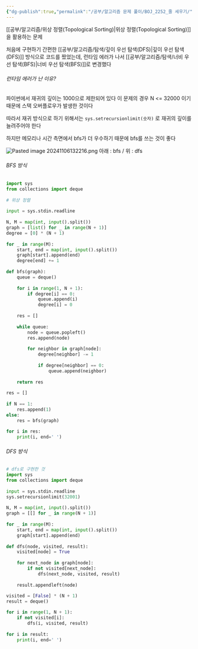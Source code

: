```yaml
---
{"dg-publish":true,"permalink":"/공부/알고리즘 문제 풀이/BOJ_2252_줄 세우기/","dgPassFrontmatter":true}
---
```



[[공부/알고리즘/위상 정렬(Topological Sorting)\|위상 정렬(Topological Sorting)]]을 활용하는 문제

처음에 구현하기 간편한 [[공부/알고리즘/탐색/깊이 우선 탐색(DFS)\|깊이 우선 탐색(DFS)]] 방식으로 코드를 짰었는데,
런타임 에러가 나서 [[공부/알고리즘/탐색/너비 우선 탐색(BFS)\|너비 우선 탐색(BFS)]]로 변경했다

###### 런타임 에러가 난 이유?

파이썬에서 재귀의 깊이는 1000으로 제한되어 있다
이 문제의 경우 N <= 32000 이기 때문에
스택 오버플로우가 발생한 것이다

따라서 재귀 방식으로 하기 위해서는
`sys.setrecursionlimit(숫자)`
로 재귀의 깊이를 늘려주어야 한다

하지만 메모리나 시간 측면에서 bfs가 더 우수하기 때문에 bfs를 쓰는 것이 좋다

![Pasted image 20241106132216.png](/img/user/%EC%B2%A8%EB%B6%80%ED%8C%8C%EC%9D%BC/Pasted%20image%2020241106132216.png)
아래 : bfs / 위 : dfs

###### BFS 방식

```python
import sys  
from collections import deque  
  
# 위상 정렬  
  
input = sys.stdin.readline  
  
N, M = map(int, input().split())  
graph = [list() for _ in range(N + 1)]  
degree = [0] * (N + 1)  
  
for _ in range(M):  
    start, end = map(int, input().split())  
    graph[start].append(end)  
    degree[end] += 1  
  
def bfs(graph):  
    queue = deque()  
  
    for i in range(1, N + 1):  
        if degree[i] == 0:  
            queue.append(i)  
            degree[i] = 0  
  
    res = []  
  
    while queue:  
        node = queue.popleft()  
        res.append(node)  
  
        for neighbor in graph[node]:  
            degree[neighbor] -= 1  
  
            if degree[neighbor] == 0:  
                queue.append(neighbor)  
  
    return res  
  
res = []  
  
if N == 1:  
    res.append(1)  
else:  
    res = bfs(graph)  
  
for i in res:  
    print(i, end=' ')
```

###### DFS 방식

```python
# dfs로 구현한 것  
import sys  
from collections import deque  
  
input = sys.stdin.readline  
sys.setrecursionlimit(32001)  
  
N, M = map(int, input().split())  
graph = [[] for _ in range(N + 1)]  
  
for _ in range(M):  
    start, end = map(int, input().split())  
    graph[start].append(end)  
  
def dfs(node, visited, result):  
    visited[node] = True  
  
    for next_node in graph[node]:  
        if not visited[next_node]:  
            dfs(next_node, visited, result)  
  
    result.appendleft(node)
  
visited = [False] * (N + 1)  
result = deque()  

for i in range(1, N + 1):  
    if not visited[i]:  
        dfs(i, visited, result)  
  
for i in result:  
    print(i, end=' ')
```